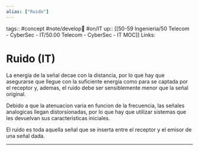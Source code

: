 ```yaml
---
alias: ["Ruido"]
---
```

tags:: #concept  #note/develop🍃  #on/IT
up:: [[50-59 Ingenieria/50 Telecom - CyberSec - IT/50.00 Telecom - CyberSec - IT MOC]]
Links: 
# Ruido (IT)
La energia de la señal decae con la distancia, por lo que hay que asegurarse que llegue con la suficiente energia como para se captada por el receptor y, ademas, el ruido debe ser sensiblemente menor que la señal original.

Debido a que la atenuacion varia en funcion de la frecuencia, las señales analogicas llegan distorsionadas, por lo que hay que utilizar sistemas que les devuelvan sus caracteristicas iniciales.

El ruido es toda aquella señal que se inserta entre el receptor y el emisor de una señal dada.
___
